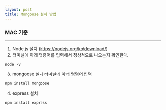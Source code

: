```yaml
---
layout: post
title: Mongoose 설치 방법
---
```


### MAC 기준
***
1. Node.js 설치 (<https://nodejs.org/ko/download/>)
2. 터미널에 아래 명령어를 입력해서 정상적으로 나오는지 확인한다.
~~~
node -v
~~~
3. mongoose 설치 터미널에 아래 명령어 입력
~~~
npm install mongoose
~~~

4. express 설치
~~~
npm install express
~~~

